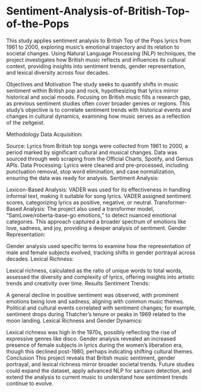 # Sentiment-Analysis-of-British-Top-of-the-Pops
This study applies sentiment analysis to British Top of the Pops lyrics from 1961 to 2000, exploring music’s emotional trajectory and its relation to societal changes. Using Natural Language Processing (NLP) techniques, the project investigates how British music reflects and influences its cultural context, providing insights into sentiment trends, gender representation, and lexical diversity across four decades.

Objectives and Motivation
The study seeks to quantify shifts in music sentiment within British pop and rock, hypothesizing that lyrics mirror historical and social moods. Focusing on British music fills a research gap, as previous sentiment studies often cover broader genres or regions. This study’s objective is to correlate sentiment trends with historical events and changes in cultural dynamics, examining how music serves as a reflection of the zeitgeist.

Methodology
Data Acquisition:

Source: Lyrics from British top songs were collected from 1961 to 2000, a period marked by significant cultural and musical changes. Data was sourced through web scraping from the Official Charts, Spotify, and Genius APIs.
Data Processing: Lyrics were cleaned and pre-processed, including punctuation removal, stop word elimination, and case normalization, ensuring the data was ready for analysis.
Sentiment Analysis:

Lexicon-Based Analysis: VADER was used for its effectiveness in handling informal text, making it suitable for song lyrics. VADER assigned sentiment scores, categorizing lyrics as positive, negative, or neutral.
Transformer-Based Analysis: The project also used a transformer model, “SamLowe/roberta-base-go emotions,” to detect nuanced emotional categories. This approach captured a broader spectrum of emotions like love, sadness, and joy, providing a deeper analysis of sentiment.
Gender Representation:

Gender analysis used specific terms to examine how the representation of male and female subjects evolved, tracking shifts in gender portrayal across decades.
Lexical Richness:

Lexical richness, calculated as the ratio of unique words to total words, assessed the diversity and complexity of lyrics, offering insights into artistic trends and creativity over time.
Results
Sentiment Trends:

A general decline in positive sentiment was observed, with prominent emotions being love and sadness, aligning with common music themes. Political and cultural events correlated with sentiment changes; for example, sentiment drops during Thatcher’s tenure or peaks in 1969 related to the moon landing.
Lexical Richness and Gender Dynamics:

Lexical richness was high in the 1970s, possibly reflecting the rise of expressive genres like disco. Gender analysis revealed an increased presence of female subjects in lyrics during the women’s liberation era, though this declined post-1980, perhaps indicating shifting cultural themes.
Conclusion
This project reveals that British music sentiment, gender portrayal, and lexical richness mirror broader societal trends. Future studies could expand the dataset, apply advanced NLP for sarcasm detection, and extend the analysis to current music to understand how sentiment trends continue to evolve.

